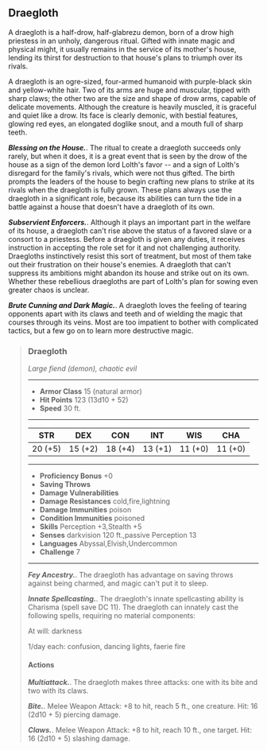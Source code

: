 ## Draegloth
A draegloth is a half-drow, half-glabrezu demon, born of a drow high priestess in an unholy, dangerous ritual. Gifted with innate magic and physical might, it usually remains in the service of its mother's house, lending its thirst for destruction to that house's plans to triumph over its rivals.

A draegloth is an ogre-sized, four-armed humanoid with purple-black skin and yellow-white hair. Two of its arms are huge and muscular, tipped with sharp claws; the other two are the size and shape of drow arms, capable of delicate movements. Although the creature is heavily muscled, it is graceful and quiet like a drow. Its face is clearly demonic, with bestial features, glowing red eyes, an elongated doglike snout, and a mouth full of sharp teeth.

***Blessing on the House.***. The ritual to create a draegloth succeeds only rarely, but when it does, it is a great event that is seen by the drow of the house as a sign of the demon lord Lolth's favor -- and a sign of Lolth's disregard for the family's rivals, which were not thus gifted. The birth prompts the leaders of the house to begin crafting new plans to strike at its rivals when the draegloth is fully grown. These plans always use the draegloth in a significant role, because its abilities can turn the tide in a battle against a house that doesn't have a draegloth of its own.

***Subservient Enforcers.***. Although it plays an important part in the welfare of its house, a draegloth can't rise above the status of a favored slave or a consort to a priestess. Before a draegloth is given any duties, it receives instruction in accepting the role set for it and not challenging authority. Draegloths instinctively resist this sort of treatment, but most of them take out their frustration on their house's enemies. A draegloth that can't suppress its ambitions might abandon its house and strike out on its own. Whether these rebellious draegloths are part of Lolth's plan for sowing even greater chaos is unclear.

***Brute Cunning and Dark Magic.***. A draegloth loves the feeling of tearing opponents apart with its claws and teeth and of wielding the magic that courses through its veins. Most are too impatient to bother with complicated tactics, but a few go on to learn more destructive magic.

>### Draegloth
>*Large fiend (demon), chaotic evil*
>___
>- **Armor Class** 15 (natural armor)
>- **Hit Points** 123 (13d10 + 52)
>- **Speed** 30 ft.
>___
>|**STR**|**DEX**|**CON**|**INT**|**WIS**|**CHA**|
>|:---:|:---:|:---:|:---:|:---:|:---:|
>|20 (+5)|15 (+2)|18 (+4)|13 (+1)|11 (+0)|11 (+0)|
>
>___
>- **Proficiency Bonus** +0
>- **Saving Throws** 
>- **Damage Vulnerabilities** 
>- **Damage Resistances** cold,fire,lightning
>- **Damage Immunities** poison
>- **Condition Immunities** poisoned
>- **Skills** Perception +3,Stealth +5
>- **Senses** darkvision 120 ft.,passive Perception 13
>- **Languages** Abyssal,Elvish,Undercommon
>- **Challenge** 7
>___
>***Fey Ancestry.***. The draegloth has advantage on saving throws against being charmed, and magic can't put it to sleep.
>
>***Innate Spellcasting.***. The draegloth's innate spellcasting ability is Charisma (spell save DC 11). The draegloth can innately cast the following spells, requiring no material components:
>
>At will: darkness
>
>1/day each: confusion, dancing lights, faerie fire
>
>#### Actions
>***Multiattack.***. The draegloth makes three attacks: one with its bite and two with its claws.
>
>***Bite.***. Melee Weapon Attack: +8 to hit, reach 5 ft., one creature. Hit: 16 (2d10 + 5) piercing damage.
>
>***Claws.***. Melee Weapon Attack: +8 to hit, reach 10 ft., one target. Hit: 16 (2d10 + 5) slashing damage.
>
